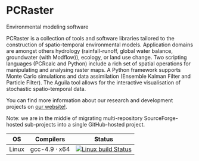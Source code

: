 # PCRaster
Environmental modeling software

PCRaster is a collection of tools and software libraries tailored to the construction of spatio-temporal environmental models. Application domains are amongst others hydrology (rainfall-runoff, global water balance, groundwater (with Modflow)), ecology, or land use change. Two scripting languages (PCRcalc and Python) include a rich set of spatial operations for manipulating and analysing raster maps. A Python framework supports Monte Carlo simulations and data assimilation (Ensemble Kalman Filter and Particle Filter). The Aguila tool allows for the interactive visualisation of stochastic spatio-temporal data.

You can find more information about our research and development projects on [our website!](http://pcraster.geo.uu.nl/).

Note: we are in the middle of migrating multi-repository SourceForge-hosted sub-projects into a single GitHub-hosted project.


| OS | Compilers | Status |
|----|-----------|--------|
| Linux | gcc-4.9 · x64 | [![Linux build Status](https://travis-ci.org/pcraster/pcraster.svg?branch=master)](https://travis-ci.org/pcraster/pcraster) |
